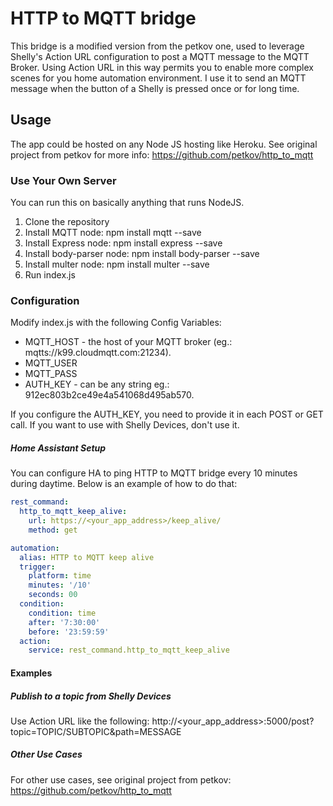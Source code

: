 # HTTP to MQTT bridge

This bridge is a modified version from the petkov one, used to leverage Shelly's Action URL configuration to post a MQTT message to the MQTT Broker.
Using Action URL in this way permits you to enable more complex scenes for you home automation environment. I use it to send an MQTT message when the button of a Shelly is pressed once or for long time.

## Usage

The app could be hosted on any Node JS hosting like Heroku. See original project from petkov for more info: https://github.com/petkov/http_to_mqtt 

### Use Your Own Server
You can run this on basically anything that runs NodeJS.

1.  Clone the repository
2.  Install MQTT node:
    npm install mqtt --save
3.  Install Express node:
    npm install express --save
4.  Install body-parser node:
    npm install body-parser --save
5.  Install multer node:
    npm install multer --save
6.  Run index.js

### Configuration

Modify index.js with the following Config Variables:
   * MQTT_HOST - the host of your MQTT broker (eg.: mqtts://k99.cloudmqtt.com:21234).
   * MQTT_USER
   * MQTT_PASS
   * AUTH_KEY - can be any string eg.: 912ec803b2ce49e4a541068d495ab570.
   
If you configure the AUTH_KEY, you need to provide it in each POST or GET call.
If you want to use with Shelly Devices, don't use it.

##### Home Assistant Setup
You can configure HA to ping HTTP to MQTT bridge every 10 minutes during daytime. Below is an example of how to do that:

```yaml
rest_command:
  http_to_mqtt_keep_alive:
    url: https://<your_app_address>/keep_alive/
    method: get

automation:
  alias: HTTP to MQTT keep alive
  trigger:
    platform: time
    minutes: '/10'
    seconds: 00
  condition:
    condition: time
    after: '7:30:00'
    before: '23:59:59'
  action:
    service: rest_command.http_to_mqtt_keep_alive
```

#### Examples

##### Publish to a topic from Shelly Devices
Use Action URL like the following:
http://<your_app_address>:5000/post?topic=TOPIC/SUBTOPIC&path=MESSAGE

##### Other Use Cases
For other use cases, see original project from petkov: https://github.com/petkov/http_to_mqtt
